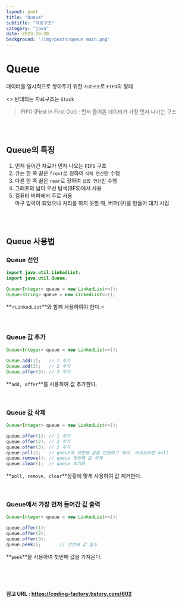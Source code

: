 ```yaml
---
layout: post
title: "Queue"
subtitle: "자료구조"
category: "java"
date: 2023-10-28
background: '/img/posts/queue main.png'
---
```


# Queue 

데이터를 일시적으로 쌓아두기 위한 `자료구조`로 `FIFO`의 형태

<> 반대되는 자료구조는 `Stack`

> FIFO (First In First Out) : 먼저 들어온 데이터가 가장 먼저 나가는 구조

<br>
<br>

## Queue의 특징

1. 먼저 들어간 자료가 먼저 나오는 `FIFO` 구조
2. 큐는 한 쪽 끝은 `front`로 정하여 `삭제 연산`만 수행
3. 다른 한 쪽 끝은 `rear`로 정하여 `삽입 연산`만 수행
4. 그래프의 넓이 우선 탐색(BFS)에서 사용
5. 컴퓨터 버퍼에서 주로 사용 <br>
    마구 입력이 되었으나 처리를 하지 못할 때, 버퍼(큐)를 만들어 대기 시킴

<br>
<br>

## Queue 사용법

### Queue 선언

```java
import java.util.LinkedList;
import java.util.Queue;

Queue<Integer> queue = new LinkedList<>();
Queue<String> queue = new LinkedList<>();
```

**⭐`LinkedList`**와 함께 사용하여야 한다.⭐

<br>

### Queue 값 추가

```java
Queue<Integer> queue = new LinkedList<>();

Queue.add(1);   // 1 추가
Queue.add(2);   // 2 추가
Queue.offer(3); // 3 추가
```

**`add, offer`**를 사용하여 값 추가한다.

<br>

### Queue 값 삭제

```java
Queue<Integer> queue = new LinkedList<>();

queue.offer(1); // 1 추가
queue.offer(2); // 2 추가
queue.offer(3); // 3 추가
queue.poll();   // queue에 첫번째 값을 반환하고 제거. 비어있다면 null
queue.remove(); // queue 첫번째 값 삭제
queue.clear();  // queue 초기화
```
**`poll, remove, clear`**상황에 맞게 사용하여 값 제거한다.

<br>

### Queue에서 가장 먼저 들어간 값 출력

```java
Queue<Integer> queue = new LinkedList<>();

queue.offer(1);
queue.offer(2);
queue.offer(3);
queue.peek();       // 첫번째 값 참조
```

**`peek`**을 사용하여 첫번째 값을 가져온다. 

<br>
<br>
<br> 

**참고 URL : <https://coding-factory.tistory.com/602>**
